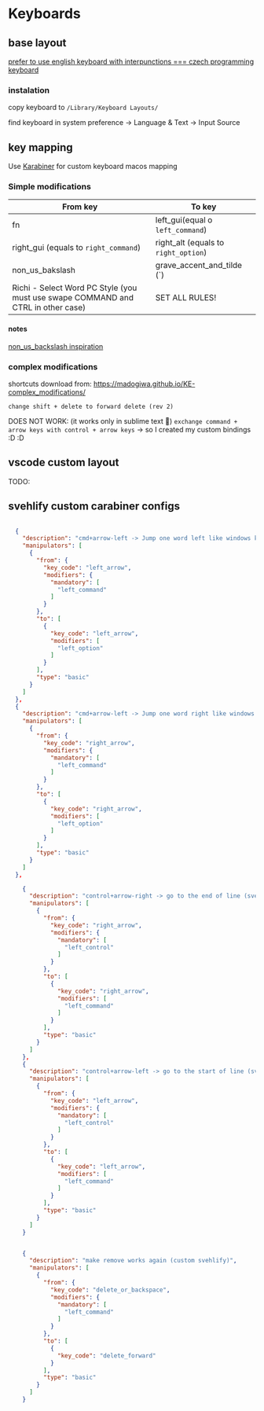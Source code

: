 # Keyboards

## base layout 
[prefer to use english keyboard with interpunctions === czech programming keyboard](http://blog.destil.cz/2012/10/ceska-programatorska-klavesnice-pro-mac.html)

### instalation

copy keyboard to `/Library/Keyboard Layouts/` 

find keyboard in system preference -> Language & Text -> Input Source


## key mapping
Use [Karabiner](https://github.com/pqrs-org/Karabiner-Elements) for custom keyboard macos mapping

### Simple modifications

| From key                               | To key                                |
| -------------------------------------- | ------------------------------------- |
| fn                                     | left_gui(equal o `left_command`)      |
| right_gui (equals to `right_command`)  | right_alt (equals to `right_option`)  |
| non_us_bakslash                        | grave_accent_and_tilde (`)            |
| Richi - Select Word PC Style (you must use swape COMMAND and CTRL in other case) | SET ALL RULES! |


#### notes
[non_us_backslash inspiration](https://github.com/pqrs-org/Karabiner-Elements/issues/1028)


### complex modifications

shortcuts download from: https://madogiwa.github.io/KE-complex_modifications/

`change shift + delete to forward delete (rev 2)`


DOES NOT WORK: (it works only in sublime text :facepalm:)
`exchange command + arrow keys with control + arrow keys`
-> so I created my custom bindings :D :D 


## vscode custom layout

TODO:



## svehlify custom carabiner configs

```json

  {
    "description": "cmd+arrow-left -> Jump one word left like windows keyboard (svehlify custom)",
    "manipulators": [
      {
        "from": {
          "key_code": "left_arrow",
          "modifiers": {
            "mandatory": [
              "left_command"
            ] 
          }
        },
        "to": [
          {
            "key_code": "left_arrow",
            "modifiers": [
              "left_option"
            ]
          }
        ],
        "type": "basic"
      }
    ]
  },
  {
    "description": "cmd+arrow-left -> Jump one word right like windows keyboard (svehlify custom)",
    "manipulators": [
      {
        "from": {
          "key_code": "right_arrow",
          "modifiers": {
            "mandatory": [
              "left_command"
            ]
          }
        },
        "to": [
          {
            "key_code": "right_arrow",
            "modifiers": [
              "left_option"
            ]
          }
        ],
        "type": "basic"
      }
    ]
  },

    {
      "description": "control+arrow-right -> go to the end of line (svehlify custom)",
      "manipulators": [
        {
          "from": {
            "key_code": "right_arrow",
            "modifiers": {
              "mandatory": [
                "left_control"
              ]
            }
          },
          "to": [
            {
              "key_code": "right_arrow",
              "modifiers": [
                "left_command"
              ]
            }
          ],
          "type": "basic"
        }
      ]
    },
    {
      "description": "control+arrow-left -> go to the start of line (svehlify custom)",
      "manipulators": [
        {
          "from": {
            "key_code": "left_arrow",
            "modifiers": {
              "mandatory": [
                "left_control"
              ]
            }
          },
          "to": [
            {
              "key_code": "left_arrow",
              "modifiers": [
                "left_command"
              ]
            }
          ],
          "type": "basic"
        }
      ]
    }


    {
      "description": "make remove works again (custom svehlify)",
      "manipulators": [
        {
          "from": {
            "key_code": "delete_or_backspace",
            "modifiers": {
              "mandatory": [
                "left_command"
              ]
            }
          },
          "to": [
            {
              "key_code": "delete_forward"
            }
          ],
          "type": "basic"
        }
      ]
    }
```